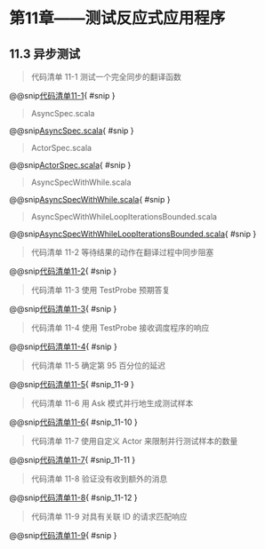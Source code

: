 # 第11章——测试反应式应用程序

## 11.3 异步测试

> 代码清单 11-1 测试一个完全同步的翻译函数

@@snip[代码清单11-1](../../../../chapter11/src/test/scala/chapter11/SynchronousSpec.scala){ #snip }

> AsyncSpec.scala

@@snip[AsyncSpec.scala](../../../../chapter11/src/test/scala/chapter11/AsyncSpec.scala){ #snip }

> ActorSpec.scala

@@snip[ActorSpec.scala](../../../../chapter11/src/test/scala/chapter11/ActorSpec.scala){ #snip }

> AsyncSpecWithWhile.scala

@@snip[AsyncSpecWithWhile.scala](../../../../chapter11/src/test/scala/chapter11/AsyncSpecWithWhile.scala){ #snip }

> AsyncSpecWithWhileLoopIterationsBounded.scala

@@snip[AsyncSpecWithWhileLoopIterationsBounded.scala](../../../../chapter11/src/test/scala/chapter11/AsyncSpecWithWhileLoopIterationsBounded.scala){ #snip }

> 代码清单 11-2 等待结果的动作在翻译过程中同步阻塞

@@snip[代码清单11-2](../../../../chapter11/src/test/scala/chapter11/AsyncSpecWithAwait.scala){ #snip }

> 代码清单 11-3 使用 TestProbe 预期答复

@@snip[代码清单11-3](../../../../chapter11/src/test/scala/chapter11/ActorSpecWithExpectMsg.scala){ #snip }

> 代码清单 11-4 使用 TestProbe 接收调度程序的响应

@@snip[代码清单11-4](../../../../chapter11/src/test/scala/chapter11/SchedulerSpec.scala){ #snip }

> 代码清单 11-5 确定第 95 百分位的延迟

@@snip[代码清单11-5](../../../../chapter11/src/test/scala/chapter11/EchoServiceSpec.scala){ #snip_11-9 }

> 代码清单 11-6 用 Ask 模式并行地生成测试样本

@@snip[代码清单11-6](../../../../chapter11/src/test/scala/chapter11/EchoServiceSpec.scala){ #snip_11-10 }

> 代码清单 11-7 使用自定义 Actor 来限制并行测试样本的数量

@@snip[代码清单11-7](../../../../chapter11/src/test/scala/chapter11/EchoServiceSpec.scala){ #snip_11-11 }

> 代码清单 11-8 验证没有收到额外的消息

@@snip[代码清单11-8](../../../../chapter11/src/test/scala/chapter11/SchedulerSpec.scala){ #snip_11-12 }

> 代码清单 11-9 对具有关联 ID 的请求匹配响应

@@snip[代码清单11-9](../../../../chapter11/src/test/scala/chapter11/DataIngesterSpec.scala){ #snip }





